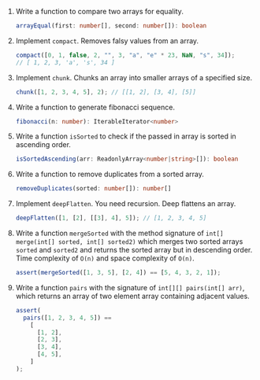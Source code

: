 1. Write a function to compare two arrays for equality.

   ```typescript
   arrayEqual(first: number[], second: number[]): boolean
   ```

2. Implement `compact`. Removes falsy values from an array.

   ```typescript
   compact([0, 1, false, 2, "", 3, "a", "e" * 23, NaN, "s", 34]);
   // [ 1, 2, 3, 'a', 's', 34 ]
   ```

3. Implement `chunk`. Chunks an array into smaller arrays of a specified size.

   ```typescript
   chunk([1, 2, 3, 4, 5], 2); // [[1, 2], [3, 4], [5]]
   ```

4. Write a function to generate fibonacci sequence.

   ```typescript
   fibonacci(n: number): IterableIterator<number>
   ```

5. Write a function `isSorted` to check if the passed in array is sorted in ascending order.

   ```typescript
   isSortedAscending(arr: ReadonlyArray<number|string>[]): boolean
   ```

6. Write a function to remove duplicates from a sorted array.

   ```typescript
   removeDuplicates(sorted: number[]): number[]
   ```

7. Implement `deepFlatten`. You need recursion. Deep flattens an array.

   ```typescript
   deepFlatten([1, [2], [[3], 4], 5]); // [1, 2, 3, 4, 5]
   ```

8. Write a function `mergeSorted` with the method signature of
   `int[] merge(int[] sorted, int[] sorted2)` which merges two sorted arrays
   `sorted` and `sorted2` and returns the sorted array but in descending order.
   Time complexity of `O(n)` and space complexity of `O(n)`.

   ```typescript
   assert(mergeSorted([1, 3, 5], [2, 4]) == [5, 4, 3, 2, 1]);
   ```

9. Write a function `pairs` with the signature of `int[][] pairs(int[] arr)`,
   which returns an array of two element array containing adjacent values.

   ```typescript
   assert(
     pairs([1, 2, 3, 4, 5]) ==
       [
         [1, 2],
         [2, 3],
         [3, 4],
         [4, 5],
       ]
   );
   ```
